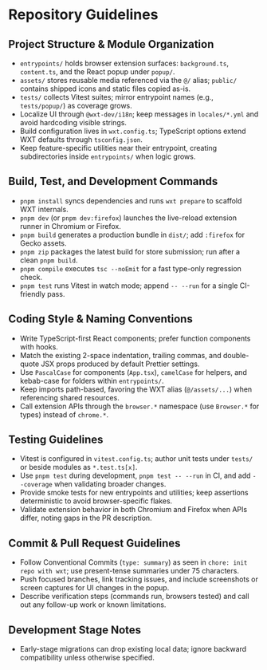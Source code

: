 # Repository Guidelines

## Project Structure & Module Organization
- `entrypoints/` holds browser extension surfaces: `background.ts`, `content.ts`, and the React popup under `popup/`.
- `assets/` stores reusable media referenced via the `@/` alias; `public/` contains shipped icons and static files copied as-is.
- `tests/` collects Vitest suites; mirror entrypoint names (e.g., `tests/popup/`) as coverage grows.
- Localize UI through `@wxt-dev/i18n`; keep messages in `locales/*.yml` and avoid hardcoding visible strings.
- Build configuration lives in `wxt.config.ts`; TypeScript options extend WXT defaults through `tsconfig.json`.
- Keep feature-specific utilities near their entrypoint, creating subdirectories inside `entrypoints/` when logic grows.

## Build, Test, and Development Commands
- `pnpm install` syncs dependencies and runs `wxt prepare` to scaffold WXT internals.
- `pnpm dev` (or `pnpm dev:firefox`) launches the live-reload extension runner in Chromium or Firefox.
- `pnpm build` generates a production bundle in `dist/`; add `:firefox` for Gecko assets.
- `pnpm zip` packages the latest build for store submission; run after a clean `pnpm build`.
- `pnpm compile` executes `tsc --noEmit` for a fast type-only regression check.
- `pnpm test` runs Vitest in watch mode; append `-- --run` for a single CI-friendly pass.

## Coding Style & Naming Conventions
- Write TypeScript-first React components; prefer function components with hooks.
- Match the existing 2-space indentation, trailing commas, and double-quote JSX props produced by default Prettier settings.
- Use `PascalCase` for components (`App.tsx`), `camelCase` for helpers, and kebab-case for folders within `entrypoints/`.
- Keep imports path-based, favoring the WXT alias (`@/assets/...`) when referencing shared resources.
- Call extension APIs through the `browser.*` namespace (use `Browser.*` for types) instead of `chrome.*`.

## Testing Guidelines
- Vitest is configured in `vitest.config.ts`; author unit tests under `tests/` or beside modules as `*.test.ts[x]`.
- Use `pnpm test` during development, `pnpm test -- --run` in CI, and add `--coverage` when validating broader changes.
- Provide smoke tests for new entrypoints and utilities; keep assertions deterministic to avoid browser-specific flakes.
- Validate extension behavior in both Chromium and Firefox when APIs differ, noting gaps in the PR description.

## Commit & Pull Request Guidelines
- Follow Conventional Commits (`type: summary`) as seen in `chore: init repo with wxt`; use present-tense summaries under 75 characters.
- Push focused branches, link tracking issues, and include screenshots or screen captures for UI changes in the popup.
- Describe verification steps (commands run, browsers tested) and call out any follow-up work or known limitations.

## Development Stage Notes
- Early-stage migrations can drop existing local data; ignore backward compatibility unless otherwise specified.
